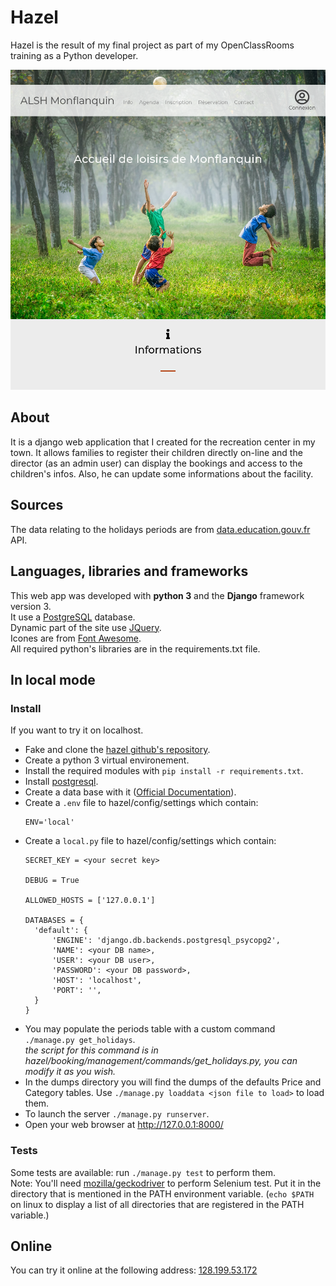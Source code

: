 # Hazel
Hazel is the result of my final project as part of my OpenClassRooms training as a Python developer.

![hazel screenshot](hazel.png "hazel screenshot")

## About
It is a django web application that I created for the recreation center in my town. It allows families to register their children directly on-line and the director (as an admin user) can display the bookings and access to the children's infos. Also, he can update some informations about the facility.
## Sources
The data relating to the holidays periods are from [data.education.gouv.fr](https://data.education.gouv.fr/explore/dataset/fr-en-calendrier-scolaire/api/?disjunctive.description&disjunctive.location&disjunctive.zones&disjunctive.annee_scolaire&disjunctive.population) API.
## Languages, libraries and frameworks
This web app was developed with **python 3** and the **Django** framework version 3.  
It use a [PostgreSQL](https://www.postgresql.org/) database.  
Dynamic part of the site use [JQuery](https://jquery.com/).  
Icones are from [Font Awesome](https://fontawesome.com/).  
All required python's libraries are in the requirements.txt file.
## In local mode
### Install
If you want to try it on localhost.
- Fake and clone the [hazel github's repository](https://github.com/screw-pack/hazel.git).
- Create a python 3 virtual environement.
- Install the required modules with `pip install -r requirements.txt`.
- Install [postgresql](https://www.postgresql.org/download/).
- Create a data base with it ([Official Documentation](https://www.postgresql.org/docs/)).
- Create a `.env` file to hazel/config/settings which contain:
  ```
  ENV='local'
  ```
- Create a `local.py` file to hazel/config/settings which contain:
  ```
  SECRET_KEY = <your secret key>

  DEBUG = True

  ALLOWED_HOSTS = ['127.0.0.1']

  DATABASES = {
    'default': {
        'ENGINE': 'django.db.backends.postgresql_psycopg2',
        'NAME': <your DB name>,
        'USER': <your DB user>,
        'PASSWORD': <your DB password>,
        'HOST': 'localhost',
        'PORT': '',
    }
  }
  ```
- You may populate the periods table with a custom command `./manage.py get_holidays`.  
*the script for this command is in hazel/booking/management/commands/get_holidays.py, you can modify it as you wish.*
- In the dumps directory you will find the dumps of the defaults Price and Category tables. Use `./manage.py loaddata <json file to load>` to load them.
- To launch the server `./manage.py runserver`.
- Open your web browser at http://127.0.0.1:8000/
### Tests
Some tests are available: run `./manage.py test` to perform them.  
Note: You'll need [mozilla/geckodriver](https://github.com/mozilla/geckodriver/releases/) to perform Selenium test. Put it in the directory that is mentioned in the PATH environment variable. (`echo $PATH` on linux to display a list of all directories that are registered in the PATH variable.)
## Online
You can try it online at the following address: [128.199.53.172](http://128.199.53.172)

